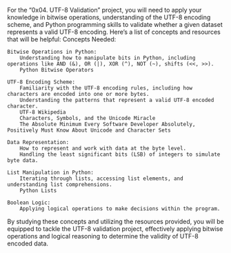 For the “0x04. UTF-8 Validation” project, you will need to apply your knowledge in bitwise operations, understanding of the UTF-8 encoding scheme, and Python programming skills to validate whether a given dataset represents a valid UTF-8 encoding. Here’s a list of concepts and resources that will be helpful:
Concepts Needed:

    Bitwise Operations in Python:
        Understanding how to manipulate bits in Python, including operations like AND (&), OR (|), XOR (^), NOT (~), shifts (<<, >>).
        Python Bitwise Operators

    UTF-8 Encoding Scheme:
        Familiarity with the UTF-8 encoding rules, including how characters are encoded into one or more bytes.
        Understanding the patterns that represent a valid UTF-8 encoded character.
        UTF-8 Wikipedia
        Characters, Symbols, and the Unicode Miracle
        The Absolute Minimum Every Software Developer Absolutely, Positively Must Know About Unicode and Character Sets

    Data Representation:
        How to represent and work with data at the byte level.
        Handling the least significant bits (LSB) of integers to simulate byte data.

    List Manipulation in Python:
        Iterating through lists, accessing list elements, and understanding list comprehensions.
        Python Lists

    Boolean Logic:
        Applying logical operations to make decisions within the program.

By studying these concepts and utilizing the resources provided, you will be equipped to tackle the UTF-8 validation project, effectively applying bitwise operations and logical reasoning to determine the validity of UTF-8 encoded data.

